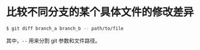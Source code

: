 # 比较不同分支的某个具体文件的修改差异

```sh
$ git diff branch_a branch_b -- path/to/file
```

其中，`--` 用来分割 git 参数和文件路径。